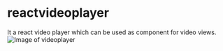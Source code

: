 # reactvideoplayer
It a react video player which can be used as component for video views.
![Image of videoplayer](https://reactjsexample.com/content/images/2019/08/react-video-markers.jpg)
